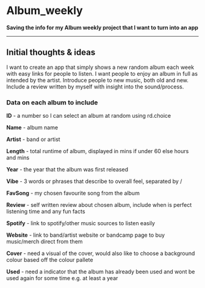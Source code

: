 # Album_weekly
**Saving the info for my Album weekly project that I want to turn into an app**

---

## Initial thoughts & ideas 

I want to create an app that simply shows a new random album each week with easy links for people to listen. 
I want people to enjoy an album in full as intended by the artist. Introduce people to new music, both old and new. 
Include a review written by myself with insight into the sound/process.
 
### Data on each album to include

**ID** - a number so I can select an album at random using rd.choice

**Name** - album name 

**Artist** - band or artist 

**Length** - total runtime of album, displayed in mins if under 60 else hours and mins

**Year** - the year that the album was first released

**Vibe** - 3 words or phrases that describe to overall feel, separated by /

**FavSong**  - my chosen favourite song from the album

**Review** - self written review about chosen album, include when is perfect listening time and any fun facts

**Spotify** - link to spotify/other music sources to listen easily

**Website** - link to band/artist website or bandcamp page to buy music/merch direct from them

**Cover** - need a visual of the cover, would also like to choose a background colour based off the colour pallete

**Used** - need a indicator that the album has already been used and wont be used again for some time e.g. at least a year 
